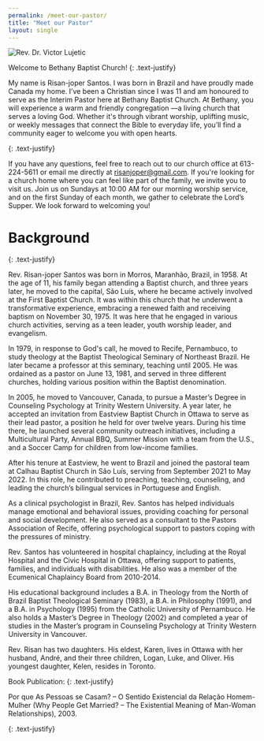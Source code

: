 ```yaml
---
permalink: /meet-our-pastor/
title: "Meet our Pastor"
layout: single
---
```


![Rev. Dr. Victor Lujetic](https://bethany-baptist-church.github.io/assets/images/feature-pastor.jpg "Risan-joper Santos")

Welcome to Bethany Baptist Church!
{: .text-justify}

My name is Risan-joper Santos. I was born in Brazil and have proudly made Canada my home. I’ve been a Christian since I was 11 and am honoured to serve as the Interim Pastor here at Bethany Baptist Church. At Bethany, you will experience a warm and friendly congregation —a living church that serves a loving God. Whether it's through vibrant worship, uplifting music, or weekly messages that connect the Bible to everyday life, you’ll find a community eager to welcome you with open hearts.

{: .text-justify}

If you have any questions, feel free to reach out to our church office at 613-224-5611 or email me directly at risanjoper@gmail.com. If you're looking for a church home where you can feel like part of the family, we invite you to visit us. Join us on Sundays at 10:00 AM for our morning worship service, and on the first Sunday of each month, we gather to celebrate the Lord’s Supper. We look forward to welcoming you!

# Background
{: .text-justify}

Rev. Risan-joper Santos was born in Morros, Maranhão, Brazil, in 1958. At the age of 11, his family began attending a Baptist church, and three years later, he moved to the capital, São Luís, where he became actively involved at the First Baptist Church. It was within this church that he underwent a transformative experience, embracing a renewed faith and receiving baptism on November 30, 1975. It was here that he engaged in various church activities, serving as a teen leader, youth worship leader, and evangelism.

In 1979, in response to God's call, he moved to Recife, Pernambuco, to study theology at the Baptist Theological Seminary of Northeast Brazil. He later became a professor at this seminary, teaching until 2005. He was ordained as a pastor on June 13, 1981, and served in three different churches, holding various position within the Baptist denomination.

In 2005, he moved to Vancouver, Canada, to pursue a Master’s Degree in Counseling Psychology at Trinity Western University. A year later, he accepted an invitation from Eastview Baptist Church in Ottawa to serve as their lead pastor, a position he held for over twelve years. During his time there, he launched several community outreach initiatives, including a Multicultural Party, Annual BBQ, Summer Mission with a team from the U.S., and a Soccer Camp for children from low-income families.

After his tenure at Eastview, he went to Brazil and joined the pastoral team at Calhau Baptist Church in São Luís, serving from September 2021 to May 2022. In this role, he contributed to preaching, teaching, counseling, and leading the church’s bilingual services in Portuguese and English.

As a clinical psychologist in Brazil, Rev. Santos has helped individuals manage emotional and behavioral issues, providing coaching for personal and social development. He also served as a consultant to the Pastors Association of Recife, offering psychological support to pastors coping with the pressures of ministry.

Rev. Santos has volunteered in hospital chaplaincy, including at the Royal Hospital and the Civic Hospital in Ottawa, offering support to patients, families, and individuals with disabilities. He also was a member of the Ecumenical Chaplaincy Board from 2010-2014.

His educational background includes a B.A. in Theology from the North of Brazil Baptist Theological Seminary (1983), a B.A. in Philosophy (1991), and a B.A. in Psychology (1995) from the Catholic University of Pernambuco. He also holds a Master’s Degree in Theology (2002) and completed a year of studies in the Master’s program in Counseling Psychology at Trinity Western University in Vancouver.

Rev. Risan has two daughters. His eldest, Karen, lives in Ottawa with her husband, André, and their three children, Logan, Luke, and Oliver. His youngest daughter, Kelen, resides in Toronto.

Book Publication:
{: .text-justify}

Por que As Pessoas se Casam? – O Sentido Existencial da Relação Homem-Mulher (Why People Get Married? – The Existential Meaning of Man-Woman Relationships), 2003.

{: .text-justify}
